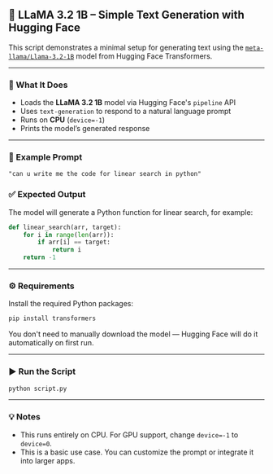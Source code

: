 ## 🦙 LLaMA 3.2 1B – Simple Text Generation with Hugging Face

This script demonstrates a minimal setup for generating text using the [`meta-llama/Llama-3.2-1B`](https://huggingface.co/meta-llama/Llama-3.2-1B) model from Hugging Face Transformers.

---

### 📌 What It Does

* Loads the **LLaMA 3.2 1B** model via Hugging Face's `pipeline` API
* Uses `text-generation` to respond to a natural language prompt
* Runs on **CPU** (`device=-1`)
* Prints the model’s generated response

---

### 🧪 Example Prompt

```text
"can u write me the code for linear search in python"
```

### ✅ Expected Output

The model will generate a Python function for linear search, for example:

```python
def linear_search(arr, target):
    for i in range(len(arr)):
        if arr[i] == target:
            return i
    return -1
```

---

### ⚙️ Requirements

Install the required Python packages:

```bash
pip install transformers
```

You don't need to manually download the model — Hugging Face will do it automatically on first run.

---

### ▶️ Run the Script

```bash
python script.py
```

---

### 💡 Notes

* This runs entirely on CPU. For GPU support, change `device=-1` to `device=0`.
* This is a basic use case. You can customize the prompt or integrate it into larger apps.